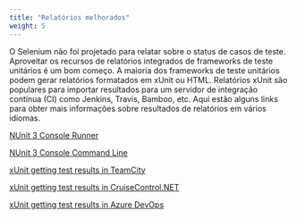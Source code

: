 ```yaml
---
title: "Relatórios melhorados"
weight: 5
---
```


O Selenium não foi projetado para relatar sobre o status de casos de teste. Aproveitar os recursos de relatórios integrados de frameworks de teste unitários é um bom começo. A maioria dos frameworks de teste unitários podem gerar relatórios formatados em xUnit ou HTML.
Relatórios xUnit são populares para importar resultados para um servidor de integração contínua
(CI) como Jenkins, Travis, Bamboo, etc. Aqui estão alguns links
para obter mais informações sobre resultados de relatórios em vários idiomas.
<!-- TODO: Add links.-->
[NUnit 3 Console Runner](//github.com/nunit/docs/wiki/Console-Runner)

[NUnit 3 Console Command Line](//github.com/nunit/docs/wiki/Console-Command-Line)

[xUnit getting test results in TeamCity](//xunit.net/docs/getting-test-results-in-teamcity)

[xUnit getting test results in CruiseControl.NET](//xunit.net/docs/getting-test-results-in-ccnet)

[xUnit getting test results in Azure DevOps](//xunit.net/docs/getting-test-results-in-azure-devops)
